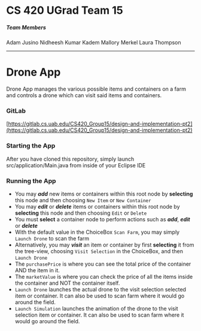 # CS 420 UGrad Team 15

##### Team Members

Adam Jusino
Nidheesh Kumar Kadem
Mallory Merkel
Laura Thompson

---

# Drone App

Drone App manages the various possible items and containers on a farm and controls a drone which can visit said items and containers.

### GitLab

[https://gitlab.cs.uab.edu/CS420_Group15/design-and-implementation-pt2](https://gitlab.cs.uab.edu/CS420_Group15/design-and-implementation-pt2)

### Starting the App

After you have cloned this repository, simply launch src/application/Main.java from inside of your Eclipse IDE

### Running the App

- You may **_add_** new items or containers within this root node by **selecting** this node and then choosing `New Item` or `New Container`
- You may **_edit_** or **_delete_** items or containers within this root node by **selecting** this node and then choosing `Edit` or `Delete`
- You must **select** a container node to perform actions such as **_add_**, **_edit_** or **_delete_**
- With the default value in the ChoiceBox `Scan Farm`, you may simply `Launch Drone` to scan the farm
- Alternatively, you may **_visit_** an item or container by first **selecting** it from the tree-view, choosing `Visit Selection` in the ChoiceBox, and then `Launch Drone`
- The `purchasePrice` is where you can see the total price of the container AND the item in it.
- The `marketValue` is where you can check the price of all the items inside the container and NOT the container itself.
- `Launch Drone` launches the actual drone to the visit selection selected item or container. It can also be used to scan farm where it would go around the field.
- `Launch Simulation` launches the animation of the drone to the visit selection item or container. It can also be used to scan farm where it would go around the field.
